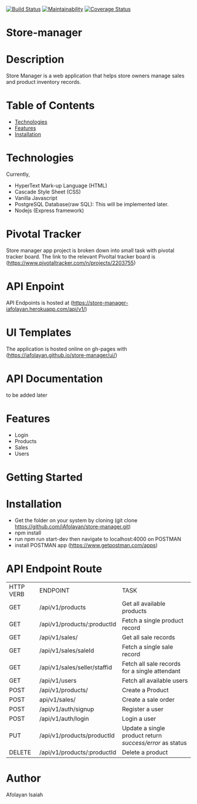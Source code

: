 [![Build Status](https://travis-ci.org/iAfolayan/store-manager.svg?branch=develop)](https://travis-ci.org/iAfolayan/store-manager)
[![Maintainability](https://api.codeclimate.com/v1/badges/142b219a88134673ca9e/maintainability)](https://codeclimate.com/github/iAfolayan/store-manager/maintainability)
[![Coverage Status](https://coveralls.io/repos/github/iAfolayan/store-manager/badge.svg?branch=develop)](https://coveralls.io/github/iAfolayan/store-manager?branch=develop)

# Store-manager

# Description
Store Manager is a web application that helps store owners manage sales and product inventory records.

# Table of Contents
* <a href="#Technologies">Technologies</a>
* <a href="#Features">Features</a>
* <a href="#Installations">Installation</a>
        
# Technologies
Currently,
  - HyperText Mark-up Language (HTML) 
  - Cascade Style Sheet (CSS)
  - Vanilla Javascript
  - PostgreSQL Database(raw SQL): This will be implemented later.
  - Nodejs (Express framework)
  
# Pivotal Tracker
Store manager app project is broken down into small task with pivotal tracker board. The link to the relevant Pivoltal tracker board is (https://www.pivotaltracker.com/n/projects/2203755)

# API Enpoint
API Endpoints is hosted at (https://store-manager-iafolayan.herokuapp.com/api/v1/)

# UI Templates
The application is hosted online on gh-pages with (https://iafolayan.github.io/store-manager/ui/)

# API Documentation
to be added later

# Features
<ul>
<li>Login</li>
<li>Products</li>
<li>Sales</li>
<li>Users</li>
</ul>

# Getting Started
# Installation
- Get the folder on your system by cloning (git clone https://github.com/iAfolayan/store-manager.git)
- npm install
- run npm run start-dev then navigate to localhost:4000 on POSTMAN
- install POSTMAN app (https://www.getpostman.com/apps)
# API Endpoint Route
<table>
  <tr>
    <td>HTTP VERB</td>
    <td>ENDPOINT</td>
    <td>TASK</td>
  </tr>
  <tr>
    <td>GET</td>
    <td>/api/v1/products</td>
    <td>Get all available products</td>
  </tr>
  <tr>
    <td>GET</td>
    <td>/api/v1/products/:productId</td>
    <td>Fetch a single product record</td>
  </tr>
  <tr>
    <td>GET</td>
    <td>/api/v1/sales/</td>
    <td>Get all sale records</td>
  </tr>
  <tr>
    <td>GET</td>
    <td>/api/v1/sales/saleId</td>
    <td>Fetch a single sale record</td>
  </tr>
   <tr>
    <td>GET</td>
    <td>/api/v1/sales/seller/staffid</td>
    <td>Fetch all sale records for a single attendant</td>
  </tr>
   <tr>
    <td>GET</td>
    <td>/api/v1/users</td>
    <td>Fetch all available users</td>
  </tr>
    <tr>
    <td>POST</td>
    <td>/api/v1/products/</td>
    <td>Create a Product</td>
  </tr>
  <tr>
    <td>POST</td>
    <td>api/v1/sales/</td>
    <td>Create a sale order</td>
  </tr>
    <tr>
    <td>POST</td>
    <td>/api/v1/auth/signup</td>
    <td>Register a user</td>
  </tr>
   <tr>
    <td>POST</td>
    <td>/api/v1/auth/login</td>
    <td>Login a user</td>
  </tr>
   <tr>
    <td>PUT</td>
    <td>/api/v1/products/productId</td>
    <td>Update a single product return <em>success/error</em> as status</td>
  </tr>
  <tr>
    <td>DELETE</td>
    <td>/api/v1/products/:productId</td>
    <td>Delete a product</td>
  </tr>
  </table>
  
# Author
Afolayan Isaiah
